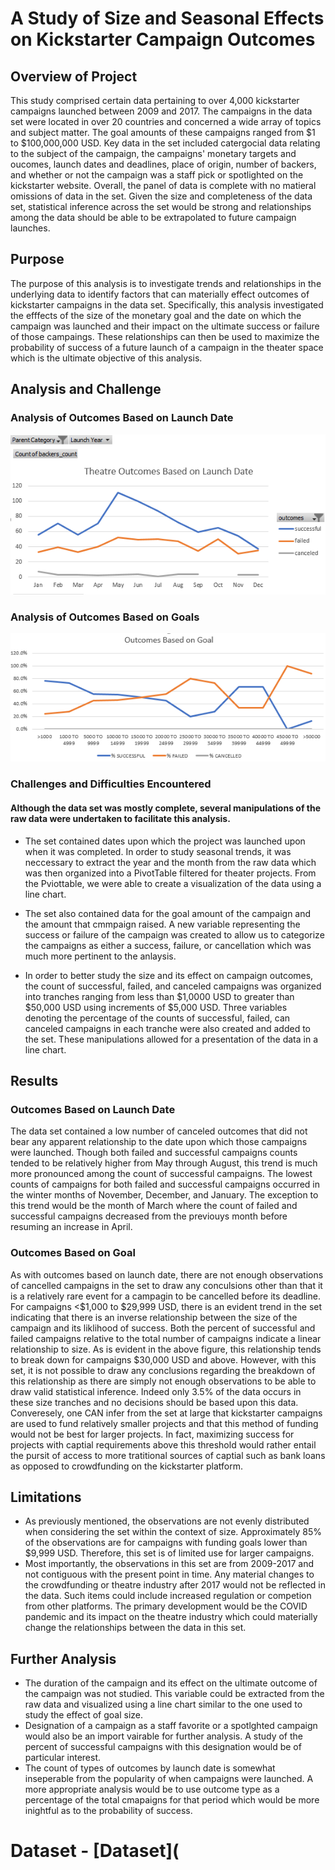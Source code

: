 # A Study of Size and Seasonal Effects on Kickstarter Campaign Outcomes

## Overview of Project
This study comprised certain data pertaining to over 4,000 kickstarter campaigns launched between 2009 and 2017. The campaigns in the data set were located in over 20 countries and concerned a wide array of topics and subject matter. The goal amounts of these campaigns ranged from $1 to $100,000,000 USD. Key data in the set included catergocial data relating to the subject of the campaign, the campaigns' monetary targets and oucomes, launch dates and deadlines, place of origin, number of backers, and whether or not the campaign was a staff pick or spotlighted on the kickstarter website. Overall, the panel of data is complete with no matieral omissions of data in the set. Given the size and completeness of the data set, statistical inference across the set would be strong and relationships among the data should be able to be extrapolated to future campaign launches. 

## Purpose
The purpose of this analysis is to investigate trends and relationships in the underlying data to identify factors that can materially effect outcomes of  kickstarter campaigns in the data set. Specifically, this analysis investigated the efffects of the size of the monetary goal and the date on which the campaign was launched and their impact on the ultimate success or failure of those campaings. These relationships can then be used to maximize the probability of success of a future launch of a campaign in the theater space which is the ultimate objective of this analysis. 

## Analysis and Challenge

### Analysis of Outcomes Based on Launch Date
![Theater_Outcomes_vs_Launch_Date](Theater_Outcomes_vs_Launch.png)

### Analysis of Outcomes Based on Goals
![Outcomes_based_on_Goals](Outcomes_vs_Goals.png)

### Challenges and Difficulties Encountered
#### Although the data set was mostly complete, several manipulations of the raw data were undertaken to facilitate this analysis. 
- The set contained dates upon which the project was launched upon when it was completed. In order to study seasonal trends, it was neccessary to extract the year and the month from the raw data which was then organized into a PivotTable filtered for theater projects. From the Pviottable, we were able to create a visualization of the data using a line chart.

- The set also contained data for the goal amount of the campaign and the amount that cmmpaign raised. A new variable representing the success or failure of the campaign was created to allow us to categorize the campaigns as either a success, failure, or cancellation which was much more pertinent to the anlaysis.

- In order to better study the size and its effect on campaign outcomes, the count of successful, failed, and canceled campaigns was organized into tranches ranging from less than $1,0000 USD to greater than $50,000 USD using increments of $5,000 USD. Three variables denoting the percentage of the counts of successful, failed, can canceled campaigns in each tranche were also created and added to the set. These manipulations allowed for a presentation of the data in a line chart.

## Results

### Outcomes Based on Launch Date
The data set contained a low number of canceled outcomes that did not bear any apparent relationship to the date upon which those campaigns were launched. Though both failed and successful campaigns counts tended to be relatively higher from May through August, this trend is much more pronounced among the count of successful campaigns. The lowest counts of campaigns for both failed and successful campaigns occurred in the winter months of November, December, and January. The exception to this trend would be the month of March where the count of failed and successful campaigns decreased from the previouys month before resuming an increase in April. 

### Outcomes Based on Goal
As with outcomes based on launch date, there are not enough observations of cancelled campaigns in the set to draw any conculsions other than that it is a relatively rare event for a campagin to be cancelled before its deadline. For campaigns <$1,000 to $29,999 USD, there is an evident trend in the set indicating that there is an inverse relationship between the size of the campaign and its liklihood of success. Both the percent of successful and failed campaigns relative to the total number of campaigns indicate a linear relationship to size. As is evident in the above figure, this relationship tends to break down for campaigns $30,000 USD and above. However, with this set, it is not possible to draw any conclusions regarding the breakdown of this relationship as there are simply not enough observations to be able to draw valid statistical inference. Indeed only 3.5% of the data occurs in these size tranches and no decisions should be based upon this data. Converesely, one CAN infer from the set at large that kickstarter campaigns are used to fund relatively smaller projects and that this method of funding would not be best for larger projects. In fact, maximizing success for projects with captial requirements above this threshold would rather entail the pursit of access to more tratitional sources of captial such as bank loans as opposed to crowdfunding on the kickstarter platform. 

## Limitations
- As previously mentioned, the observations are not evenly distributed when considering the set within the context of size. Approximately 85% of the observations are for campaigns with funding goals lower than $9,999 USD. Therefore, this set is of limited use for larger campaigns.
- Most importantly, the observations in this set are from 2009-2017 and not contiguous with the present point in time. Any material changes to the crowdfunding or theatre industry after 2017 would not be reflected in the data. Such items could include increased regulation or competion from other platforms. The primary development would be the COVID pandemic and its impact on the theatre industry which could materially change the relationships between the data in this set. 

## Further Analysis
- The duration of the campaign and its effect on the ultimate outcome of the campaign was not studied. This variable could be extracted from the raw data and visualized using a line chart similar to the one used to study the effect of goal size. 
-  Designation of a campaign as a staff favorite or a spotlghted campaign would also be an import vairable for further analysis. A study of the percent of successful campaigns with this designation would be of particular interest. 
-  The count of types of outcomes by launch date is somewhat inseperable from the popularity of when campaigns were launched. A more appropriate analysis would be to use outcome type as a percentage of the total cmapaigns for that period which would be more inightful as to the probability of success. 
# Dataset - [Dataset](

